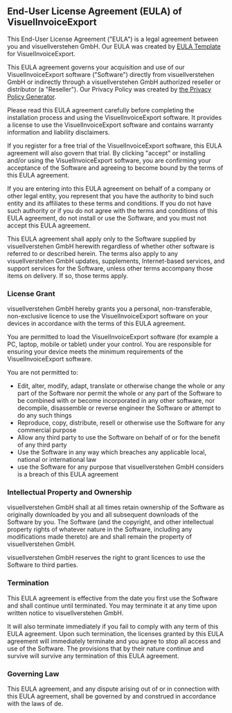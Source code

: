 ## End-User License Agreement (EULA) of <span class="app_name">VisuelInvoiceExport</span>

This End-User License Agreement ("EULA") is a legal agreement between you and <span class="company_name">visuellverstehen GmbH</span>. Our EULA was created by [EULA Template](https://www.eulatemplate.com) for <span class="app_name">VisuelInvoiceExport</span>.

This EULA agreement governs your acquisition and use of our <span class="app_name">VisuelInvoiceExport</span> software ("Software") directly from <span class="company_name">visuellverstehen GmbH</span> or indirectly through a <span class="company_name">visuellverstehen GmbH</span> authorized reseller or distributor (a "Reseller"). Our Privacy Policy was created by [the Privacy Policy Generator](https://www.generateprivacypolicy.com/).

Please read this EULA agreement carefully before completing the installation process and using the <span class="app_name">VisuelInvoiceExport</span> software. It provides a license to use the <span class="app_name">VisuelInvoiceExport</span> software and contains warranty information and liability disclaimers.

If you register for a free trial of the <span class="app_name">VisuelInvoiceExport</span> software, this EULA agreement will also govern that trial. By clicking "accept" or installing and/or using the <span class="app_name">VisuelInvoiceExport</span> software, you are confirming your acceptance of the Software and agreeing to become bound by the terms of this EULA agreement.

If you are entering into this EULA agreement on behalf of a company or other legal entity, you represent that you have the authority to bind such entity and its affiliates to these terms and conditions. If you do not have such authority or if you do not agree with the terms and conditions of this EULA agreement, do not install or use the Software, and you must not accept this EULA agreement.

This EULA agreement shall apply only to the Software supplied by <span class="company_name">visuellverstehen GmbH</span> herewith regardless of whether other software is referred to or described herein. The terms also apply to any <span class="company_name">visuellverstehen GmbH</span> updates, supplements, Internet-based services, and support services for the Software, unless other terms accompany those items on delivery. If so, those terms apply.

### License Grant

<span class="company_name">visuellverstehen GmbH</span> hereby grants you a personal, non-transferable, non-exclusive licence to use the <span class="app_name">VisuelInvoiceExport</span> software on your devices in accordance with the terms of this EULA agreement.

You are permitted to load the <span class="app_name">VisuelInvoiceExport</span> software (for example a PC, laptop, mobile or tablet) under your control. You are responsible for ensuring your device meets the minimum requirements of the <span class="app_name">VisuelInvoiceExport</span> software.

You are not permitted to:

*   Edit, alter, modify, adapt, translate or otherwise change the whole or any part of the Software nor permit the whole or any part of the Software to be combined with or become incorporated in any other software, nor decompile, disassemble or reverse engineer the Software or attempt to do any such things
*   Reproduce, copy, distribute, resell or otherwise use the Software for any commercial purpose
*   Allow any third party to use the Software on behalf of or for the benefit of any third party
*   Use the Software in any way which breaches any applicable local, national or international law
*   use the Software for any purpose that <span class="company_name">visuellverstehen GmbH</span> considers is a breach of this EULA agreement

### Intellectual Property and Ownership

<span class="company_name">visuellverstehen GmbH</span> shall at all times retain ownership of the Software as originally downloaded by you and all subsequent downloads of the Software by you. The Software (and the copyright, and other intellectual property rights of whatever nature in the Software, including any modifications made thereto) are and shall remain the property of <span class="company_name">visuellverstehen GmbH</span>.

<span class="company_name">visuellverstehen GmbH</span> reserves the right to grant licences to use the Software to third parties.

### Termination

This EULA agreement is effective from the date you first use the Software and shall continue until terminated. You may terminate it at any time upon written notice to <span class="company_name">visuellverstehen GmbH</span>.

It will also terminate immediately if you fail to comply with any term of this EULA agreement. Upon such termination, the licenses granted by this EULA agreement will immediately terminate and you agree to stop all access and use of the Software. The provisions that by their nature continue and survive will survive any termination of this EULA agreement.

### Governing Law

This EULA agreement, and any dispute arising out of or in connection with this EULA agreement, shall be governed by and construed in accordance with the laws of <span class="country">de</span>.

